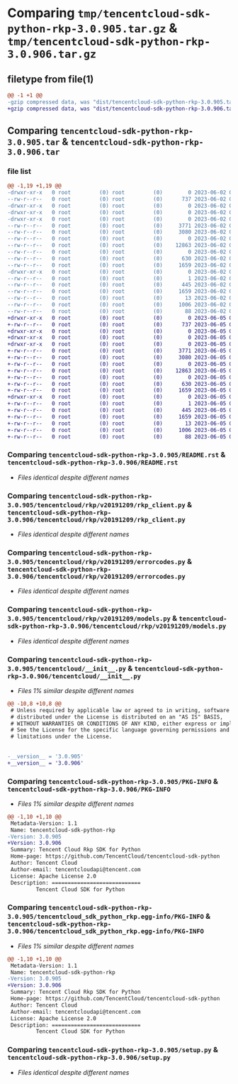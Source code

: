 # Comparing `tmp/tencentcloud-sdk-python-rkp-3.0.905.tar.gz` & `tmp/tencentcloud-sdk-python-rkp-3.0.906.tar.gz`

## filetype from file(1)

```diff
@@ -1 +1 @@
-gzip compressed data, was "dist/tencentcloud-sdk-python-rkp-3.0.905.tar", last modified: Fri Jun  2 00:36:58 2023, max compression
+gzip compressed data, was "dist/tencentcloud-sdk-python-rkp-3.0.906.tar", last modified: Mon Jun  5 00:40:29 2023, max compression
```

## Comparing `tencentcloud-sdk-python-rkp-3.0.905.tar` & `tencentcloud-sdk-python-rkp-3.0.906.tar`

### file list

```diff
@@ -1,19 +1,19 @@
-drwxr-xr-x   0 root         (0) root         (0)        0 2023-06-02 00:36:58.000000 tencentcloud-sdk-python-rkp-3.0.905/
--rw-r--r--   0 root         (0) root         (0)      737 2023-06-02 00:36:58.000000 tencentcloud-sdk-python-rkp-3.0.905/README.rst
-drwxr-xr-x   0 root         (0) root         (0)        0 2023-06-02 00:36:58.000000 tencentcloud-sdk-python-rkp-3.0.905/tencentcloud/
-drwxr-xr-x   0 root         (0) root         (0)        0 2023-06-02 00:36:58.000000 tencentcloud-sdk-python-rkp-3.0.905/tencentcloud/rkp/
-drwxr-xr-x   0 root         (0) root         (0)        0 2023-06-02 00:36:58.000000 tencentcloud-sdk-python-rkp-3.0.905/tencentcloud/rkp/v20191209/
--rw-r--r--   0 root         (0) root         (0)     3771 2023-06-02 00:36:58.000000 tencentcloud-sdk-python-rkp-3.0.905/tencentcloud/rkp/v20191209/rkp_client.py
--rw-r--r--   0 root         (0) root         (0)     3080 2023-06-02 00:36:58.000000 tencentcloud-sdk-python-rkp-3.0.905/tencentcloud/rkp/v20191209/errorcodes.py
--rw-r--r--   0 root         (0) root         (0)        0 2023-06-02 00:36:58.000000 tencentcloud-sdk-python-rkp-3.0.905/tencentcloud/rkp/v20191209/__init__.py
--rw-r--r--   0 root         (0) root         (0)    12863 2023-06-02 00:36:58.000000 tencentcloud-sdk-python-rkp-3.0.905/tencentcloud/rkp/v20191209/models.py
--rw-r--r--   0 root         (0) root         (0)        0 2023-06-02 00:36:58.000000 tencentcloud-sdk-python-rkp-3.0.905/tencentcloud/rkp/__init__.py
--rw-r--r--   0 root         (0) root         (0)      630 2023-06-02 00:36:58.000000 tencentcloud-sdk-python-rkp-3.0.905/tencentcloud/__init__.py
--rw-r--r--   0 root         (0) root         (0)     1659 2023-06-02 00:36:58.000000 tencentcloud-sdk-python-rkp-3.0.905/PKG-INFO
-drwxr-xr-x   0 root         (0) root         (0)        0 2023-06-02 00:36:58.000000 tencentcloud-sdk-python-rkp-3.0.905/tencentcloud_sdk_python_rkp.egg-info/
--rw-r--r--   0 root         (0) root         (0)        1 2023-06-02 00:36:58.000000 tencentcloud-sdk-python-rkp-3.0.905/tencentcloud_sdk_python_rkp.egg-info/dependency_links.txt
--rw-r--r--   0 root         (0) root         (0)      445 2023-06-02 00:36:58.000000 tencentcloud-sdk-python-rkp-3.0.905/tencentcloud_sdk_python_rkp.egg-info/SOURCES.txt
--rw-r--r--   0 root         (0) root         (0)     1659 2023-06-02 00:36:58.000000 tencentcloud-sdk-python-rkp-3.0.905/tencentcloud_sdk_python_rkp.egg-info/PKG-INFO
--rw-r--r--   0 root         (0) root         (0)       13 2023-06-02 00:36:58.000000 tencentcloud-sdk-python-rkp-3.0.905/tencentcloud_sdk_python_rkp.egg-info/top_level.txt
--rw-r--r--   0 root         (0) root         (0)     1006 2023-06-02 00:36:58.000000 tencentcloud-sdk-python-rkp-3.0.905/setup.py
--rw-r--r--   0 root         (0) root         (0)       88 2023-06-02 00:36:58.000000 tencentcloud-sdk-python-rkp-3.0.905/setup.cfg
+drwxr-xr-x   0 root         (0) root         (0)        0 2023-06-05 00:40:29.000000 tencentcloud-sdk-python-rkp-3.0.906/
+-rw-r--r--   0 root         (0) root         (0)      737 2023-06-05 00:40:29.000000 tencentcloud-sdk-python-rkp-3.0.906/README.rst
+drwxr-xr-x   0 root         (0) root         (0)        0 2023-06-05 00:40:29.000000 tencentcloud-sdk-python-rkp-3.0.906/tencentcloud/
+drwxr-xr-x   0 root         (0) root         (0)        0 2023-06-05 00:40:29.000000 tencentcloud-sdk-python-rkp-3.0.906/tencentcloud/rkp/
+drwxr-xr-x   0 root         (0) root         (0)        0 2023-06-05 00:40:29.000000 tencentcloud-sdk-python-rkp-3.0.906/tencentcloud/rkp/v20191209/
+-rw-r--r--   0 root         (0) root         (0)     3771 2023-06-05 00:40:29.000000 tencentcloud-sdk-python-rkp-3.0.906/tencentcloud/rkp/v20191209/rkp_client.py
+-rw-r--r--   0 root         (0) root         (0)     3080 2023-06-05 00:40:29.000000 tencentcloud-sdk-python-rkp-3.0.906/tencentcloud/rkp/v20191209/errorcodes.py
+-rw-r--r--   0 root         (0) root         (0)        0 2023-06-05 00:40:29.000000 tencentcloud-sdk-python-rkp-3.0.906/tencentcloud/rkp/v20191209/__init__.py
+-rw-r--r--   0 root         (0) root         (0)    12863 2023-06-05 00:40:29.000000 tencentcloud-sdk-python-rkp-3.0.906/tencentcloud/rkp/v20191209/models.py
+-rw-r--r--   0 root         (0) root         (0)        0 2023-06-05 00:40:29.000000 tencentcloud-sdk-python-rkp-3.0.906/tencentcloud/rkp/__init__.py
+-rw-r--r--   0 root         (0) root         (0)      630 2023-06-05 00:40:29.000000 tencentcloud-sdk-python-rkp-3.0.906/tencentcloud/__init__.py
+-rw-r--r--   0 root         (0) root         (0)     1659 2023-06-05 00:40:29.000000 tencentcloud-sdk-python-rkp-3.0.906/PKG-INFO
+drwxr-xr-x   0 root         (0) root         (0)        0 2023-06-05 00:40:29.000000 tencentcloud-sdk-python-rkp-3.0.906/tencentcloud_sdk_python_rkp.egg-info/
+-rw-r--r--   0 root         (0) root         (0)        1 2023-06-05 00:40:29.000000 tencentcloud-sdk-python-rkp-3.0.906/tencentcloud_sdk_python_rkp.egg-info/dependency_links.txt
+-rw-r--r--   0 root         (0) root         (0)      445 2023-06-05 00:40:29.000000 tencentcloud-sdk-python-rkp-3.0.906/tencentcloud_sdk_python_rkp.egg-info/SOURCES.txt
+-rw-r--r--   0 root         (0) root         (0)     1659 2023-06-05 00:40:29.000000 tencentcloud-sdk-python-rkp-3.0.906/tencentcloud_sdk_python_rkp.egg-info/PKG-INFO
+-rw-r--r--   0 root         (0) root         (0)       13 2023-06-05 00:40:29.000000 tencentcloud-sdk-python-rkp-3.0.906/tencentcloud_sdk_python_rkp.egg-info/top_level.txt
+-rw-r--r--   0 root         (0) root         (0)     1006 2023-06-05 00:40:29.000000 tencentcloud-sdk-python-rkp-3.0.906/setup.py
+-rw-r--r--   0 root         (0) root         (0)       88 2023-06-05 00:40:29.000000 tencentcloud-sdk-python-rkp-3.0.906/setup.cfg
```

### Comparing `tencentcloud-sdk-python-rkp-3.0.905/README.rst` & `tencentcloud-sdk-python-rkp-3.0.906/README.rst`

 * *Files identical despite different names*

### Comparing `tencentcloud-sdk-python-rkp-3.0.905/tencentcloud/rkp/v20191209/rkp_client.py` & `tencentcloud-sdk-python-rkp-3.0.906/tencentcloud/rkp/v20191209/rkp_client.py`

 * *Files identical despite different names*

### Comparing `tencentcloud-sdk-python-rkp-3.0.905/tencentcloud/rkp/v20191209/errorcodes.py` & `tencentcloud-sdk-python-rkp-3.0.906/tencentcloud/rkp/v20191209/errorcodes.py`

 * *Files identical despite different names*

### Comparing `tencentcloud-sdk-python-rkp-3.0.905/tencentcloud/rkp/v20191209/models.py` & `tencentcloud-sdk-python-rkp-3.0.906/tencentcloud/rkp/v20191209/models.py`

 * *Files identical despite different names*

### Comparing `tencentcloud-sdk-python-rkp-3.0.905/tencentcloud/__init__.py` & `tencentcloud-sdk-python-rkp-3.0.906/tencentcloud/__init__.py`

 * *Files 1% similar despite different names*

```diff
@@ -10,8 +10,8 @@
 # Unless required by applicable law or agreed to in writing, software
 # distributed under the License is distributed on an "AS IS" BASIS,
 # WITHOUT WARRANTIES OR CONDITIONS OF ANY KIND, either express or implied.
 # See the License for the specific language governing permissions and
 # limitations under the License.
 
 
-__version__ = '3.0.905'
+__version__ = '3.0.906'
```

### Comparing `tencentcloud-sdk-python-rkp-3.0.905/PKG-INFO` & `tencentcloud-sdk-python-rkp-3.0.906/PKG-INFO`

 * *Files 1% similar despite different names*

```diff
@@ -1,10 +1,10 @@
 Metadata-Version: 1.1
 Name: tencentcloud-sdk-python-rkp
-Version: 3.0.905
+Version: 3.0.906
 Summary: Tencent Cloud Rkp SDK for Python
 Home-page: https://github.com/TencentCloud/tencentcloud-sdk-python
 Author: Tencent Cloud
 Author-email: tencentcloudapi@tencent.com
 License: Apache License 2.0
 Description: ============================
         Tencent Cloud SDK for Python
```

### Comparing `tencentcloud-sdk-python-rkp-3.0.905/tencentcloud_sdk_python_rkp.egg-info/PKG-INFO` & `tencentcloud-sdk-python-rkp-3.0.906/tencentcloud_sdk_python_rkp.egg-info/PKG-INFO`

 * *Files 1% similar despite different names*

```diff
@@ -1,10 +1,10 @@
 Metadata-Version: 1.1
 Name: tencentcloud-sdk-python-rkp
-Version: 3.0.905
+Version: 3.0.906
 Summary: Tencent Cloud Rkp SDK for Python
 Home-page: https://github.com/TencentCloud/tencentcloud-sdk-python
 Author: Tencent Cloud
 Author-email: tencentcloudapi@tencent.com
 License: Apache License 2.0
 Description: ============================
         Tencent Cloud SDK for Python
```

### Comparing `tencentcloud-sdk-python-rkp-3.0.905/setup.py` & `tencentcloud-sdk-python-rkp-3.0.906/setup.py`

 * *Files identical despite different names*

